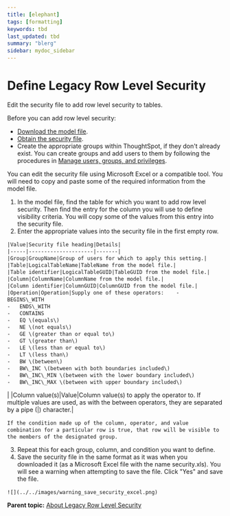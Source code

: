 ```yaml
---
title: [elephant]
tags: [formatting]
keywords: tbd
last_updated: tbd
summary: "blerg"
sidebar: mydoc_sidebar
---
```

# Define Legacy Row Level Security

Edit the security file to add row level security to tables.

Before you can add row level security:

-   [Download the model file](../data_modeling/get_model_file.html#).
-   [Obtain the security file](get_security_file.html#).
-   Create the appropriate groups within ThoughtSpot, if they don't already exist. You can create groups and add users to them by following the procedures in [Manage users, groups, and privileges](../users_groups/about_users_groups.html#).

You can edit the security file using Microsoft Excel or a compatible tool. You will need to copy and paste some of the required information from the model file.

1.   In the model file, find the table for which you want to add row level security. Then find the entry for the column you will use to define visibility criteria. You will copy some of the values from this entry into the security file. 
2.   Enter the appropriate values into the security file in the first empty row. 

    |Value|Security file heading|Details|
    |-----|---------------------|-------|
    |Group|GroupName|Group of users for which to apply this setting.|
    |Table|LogicalTableName|TableName from the model file.|
    |Table identifier|LogicalTableGUID|TableGUID from the model file.|
    |Column|ColumnName|ColumnName from the model file.|
    |Column identifier|ColumnGUID|ColumnGUID from the model file.|
    |Operation|Operation|Supply one of these operators:    -   BEGINS\_WITH
    -   ENDS\_WITH
    -   CONTAINS
    -   EQ \(equals\)
    -   NE \(not equals\)
    -   GE \(greater than or equal to\)
    -   GT \(greater than\)
    -   LE \(less than or equal to\)
    -   LT \(less than\)
    -   BW \(between\)
    -   BW\_INC \(between with both boundaries included\)
    -   BW\_INC\_MIN \(between with the lower boundary included\)
    -   BW\_INC\_MAX \(between with upper boundary included\)
|
    |Column value\(s\)|Value|Column value\(s\) to apply the operator to. If multiple values are used, as with the between operators, they are separated by a pipe \(|\) character.|

    If the condition made up of the column, operator, and value combination for a particular row is true, that row will be visible to the members of the designated group.

3.   Repeat this for each group, column, and condition you want to define. 
4.   Save the security file in the same format as it was when you downloaded it \(as a Microsoft Excel file with the name security.xls\). You will see a warning when attempting to save the file. Click "Yes" and save the file. 

    ![](../../images/warning_save_security_excel.png)


**Parent topic:** [About Legacy Row Level Security](../../admin/data_security/about_legacy_row_security.html)

